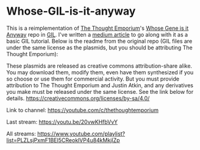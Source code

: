 # Whose-GIL-is-it-anyway
This is a reimplementation of [The Thought Emporium](https://github.com/thethoughtemporium)'s [Whose Gene is it Anyway](https://github.com/thethoughtemporium/Whose-gene-is-it-anyway) repo in [GIL](https://github.com/CamelCaseCam/CadBerry). I've written a [medium article](https://camelcasecam.medium.com/how-to-make-egg-whites-using-yeast-529075c4000e) to go along with it as a basic GIL tutorial. Below is the readme from the original repo (GIL files are under the same license as the plasmids, but you should be attributing The Thought Emporium):
 
These plasmids are released as creative commons attribution-share alike. You may download them, modify them, even have them synthesized if you so choose or use them for commercial activity. But you must provide attribution to The Thought Emporium and Justin Atkin, and any derivatives you make must be released under the same license. See the link below for details. https://creativecommons.org/licenses/by-sa/4.0/

Link to channel: https://youtube.com/c/thethoughtemporium

Last stream: https://youtu.be/20vwKHfbVvY

All streams: https://www.youtube.com/playlist?list=PLZLsjPxmF1BEI5CReoklVP4u84kMkjIZp
